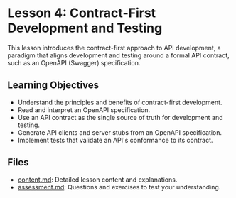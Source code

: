 # Lesson 4: Contract-First Development and Testing

This lesson introduces the contract-first approach to API development, a paradigm that aligns development and testing around a formal API contract, such as an OpenAPI (Swagger) specification.

## Learning Objectives

- Understand the principles and benefits of contract-first development.
- Read and interpret an OpenAPI specification.
- Use an API contract as the single source of truth for development and testing.
- Generate API clients and server stubs from an OpenAPI specification.
- Implement tests that validate an API's conformance to its contract.

## Files

- [content.md](./content.md): Detailed lesson content and explanations.
- [assessment.md](./assessment.md): Questions and exercises to test your understanding.